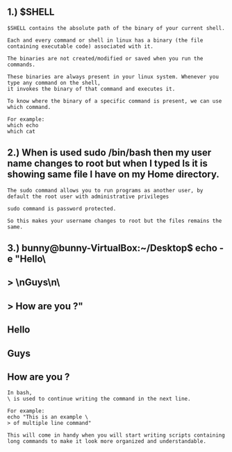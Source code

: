 ## 1.) $SHELL

    $SHELL contains the absolute path of the binary of your current shell.

    Each and every command or shell in linux has a binary (the file containing executable code) associated with it.

    The binaries are not created/modified or saved when you run the commands.

    These binaries are always present in your linux system. Whenever you type any command on the shell, 
    it invokes the binary of that command and executes it.

    To know where the binary of a specific command is present, we can use which command.

    For example:
    which echo
    which cat

## 2.) When is used sudo /bin/bash then my user name changes to root but when I typed ls it is showing same file I have on my Home directory.

    The sudo command allows you to run programs as another user, by default the root user with administrative privileges

    sudo command is password protected.

    So this makes your username changes to root but the files remains the same.
    
## 3.) bunny@bunny-VirtualBox:~/Desktop$ echo -e "Hello\
##     > \nGuys\n\
##     > How are you ?"
##       Hello
##       Guys
##       How are you ?

    In bash,
    \ is used to continue writing the command in the next line.

    For example:
    echo "This is an example \
    > of multiple line command"

    This will come in handy when you will start writing scripts containing long commands to make it look more organized and understandable.
